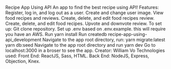 Recipe App Using API
An app to find the best recipe using API!
Features:
	Register, log in, and log out as a user.
	Create and change user image.
	View food recipes and reviews.
	Create, delete, and edit food recipes review.
	Create, delete, and edit food recipes.
	Upvote and downvote review.
To set up:
	Git clone repository. 
	Set up .env based on .env.example. this will require you have an AWS.
	Run yarn install
	Run createdb recipe-app-using-api_development
	Navigate to the app root directory, run:
		yarn migrate:latest
		yarn db:seed
	Navigate to the app root directory and run yarn dev
	Go to localhost:3000 in a broser to see the app.
Creator:
	William Vo
Technologies used:
	Front End: ReactJS, Sass, HTML.
	Back End: NodeJS, Express, Objection, Knex.
         
               
